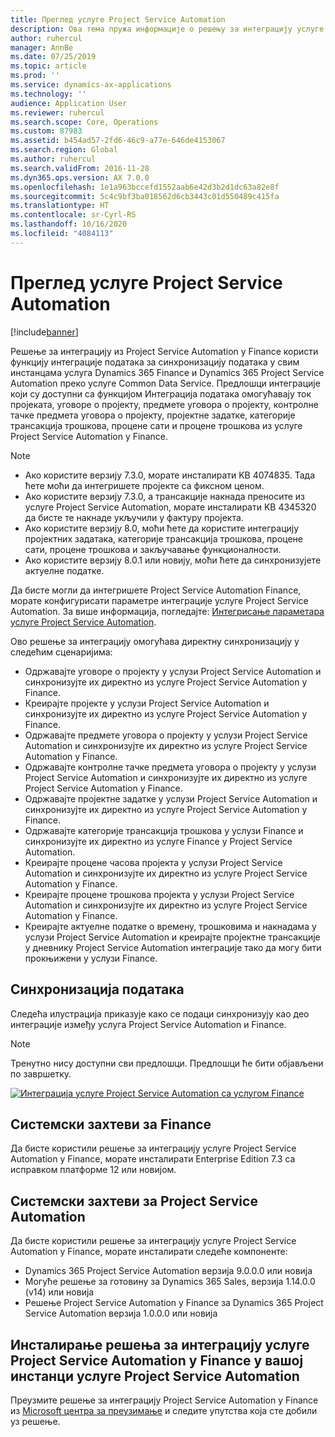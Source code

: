 ```yaml
---
title: Преглед услуге Project Service Automation
description: Ова тема пружа информације о решењу за интеграцију услуге Dynamics 365 Project Service Automation са услугом Dynamics 365 Finance.
author: ruhercul
manager: AnnBe
ms.date: 07/25/2019
ms.topic: article
ms.prod: ''
ms.service: dynamics-ax-applications
ms.technology: ''
audience: Application User
ms.reviewer: ruhercul
ms.search.scope: Core, Operations
ms.custom: 87983
ms.assetid: b454ad57-2fd6-46c9-a77e-646de4153067
ms.search.region: Global
ms.author: ruhercul
ms.search.validFrom: 2016-11-28
ms.dyn365.ops.version: AX 7.0.0
ms.openlocfilehash: 1e1a963bccefd1552aab6e42d3b2d1dc63a82e8f
ms.sourcegitcommit: 5c4c9bf3ba018562d6cb3443c01d550489c415fa
ms.translationtype: HT
ms.contentlocale: sr-Cyrl-RS
ms.lasthandoff: 10/16/2020
ms.locfileid: "4084113"
---
```

# <a name="project-service-automation-overview"></a>Преглед услуге Project Service Automation

[!include[banner](../includes/banner.md)]

Решење за интеграцију из Project Service Automation у Finance користи функцију интеграције података за синхронизацију података у свим инстанцама услуга Dynamics 365 Finance и Dynamics 365 Project Service Automation преко услуге Common Data Service. Предлошци интеграције који су доступни са функцијом Интеграција података омогућавају ток пројеката, уговоре о пројекту, предмете уговора о пројекту, контролне тачке предмета уговора о пројекту, пројектне задатке, категорије трансакција трошкова, процене сати и процене трошкова из услуге Project Service Automation у Finance.

> [!NOTE]
> - Ако користите верзију 7.3.0, морате инсталирати KB 4074835. Тада ћете моћи да интегришете пројекте са фиксном ценом.
> - Ако користите верзију 7.3.0, а трансакције накнада преносите из услуге Project Service Automation, морате инсталирати KB 4345320 да бисте те накнаде укључили у фактуру пројекта.
> - Ако користите верзију 8.0, моћи ћете да користите интеграцију пројектних задатака, категорије трансакција трошкова, процене сати, процене трошкова и закључавање функционалности.
> - Ако користите верзију 8.0.1 или новију, моћи ћете да синхронизујете актуелне податке.

Да бисте могли да интегришете Project Service Automation Finance, морате конфигурисати параметре интеграције услуге Project Service Automation. За више информација, погледајте: [Интегрисање параметара услуге Project Service Automation](PSA-parameters.md).

Ово решење за интеграцију омогућава директну синхронизацију у следећим сценаријима:

- Одржавајте уговоре о пројекту у услузи Project Service Automation и синхронизујте их директно из услуге Project Service Automation у Finance.
- Креирајте пројекте у услузи Project Service Automation и синхронизујте их директно из услуге Project Service Automation у Finance.
- Одржавајте предмете уговора о пројекту у услузи Project Service Automation и синхронизујте их директно из услуге Project Service Automation у Finance.
- Одржавајте контролне тачке предмета уговора о пројекту у услузи Project Service Automation и синхронизујте их директно из услуге Project Service Automation у Finance.
- Одржавајте пројектне задатке у услузи Project Service Automation и синхронизујте их директно из услуге Project Service Automation у Finance.
- Одржавајте категорије трансакција трошкова у услузи Finance и синхронизујте их директно из услуге Finance у Project Service Automation.
- Креирајте процене часова пројекта у услузи Project Service Automation и синхронизујте их директно из услуге Project Service Automation у Finance.
- Креирајте процене трошкова пројекта у услузи Project Service Automation и синхронизујте их директно из услуге Project Service Automation у Finance.
- Креирајте актуелне податке о времену, трошковима и накнадама у услузи Project Service Automation и креирајте пројектне трансакције у дневнику Project Service Automation интеграције тако да могу бити прокњижени у услузи Finance.

## <a name="data-synchronization"></a>Синхронизација података

Следећа илустрација приказује како се подаци синхронизују као део интеграције између услуга Project Service Automation и Finance.

> [!NOTE]
> Тренутно нису доступни сви предлошци. Предлошци ће бити објављени по завршетку.

[![Интеграција услуге Project Service Automation са услугом Finance](./media/PSA-integration.png)](./media/PSA-integration.png)

## <a name="system-requirements-for-finance"></a>Системски захтеви за Finance

Да бисте користили решење за интеграцију услуге Project Service Automation у Finance, морате инсталирати Enterprise Edition 7.3 са исправком платформе 12 или новијом.

## <a name="system-requirements-for-project-service-automation"></a>Системски захтеви за Project Service Automation

Да бисте користили решење за интеграцију услуге Project Service Automation у Finance, морате инсталирати следеће компоненте:

- Dynamics 365 Project Service Automation верзија 9.0.0.0 или новија
- Могуће решење за готовину за Dynamics 365 Sales, верзија 1.14.0.0 (v14) или новија
- Решење Project Service Automation у Finance за Dynamics 365 Project Service Automation верзија 1.0.0.0 или новија

## <a name="install-the-project-service-automation-to-finance-integration-solution-in-your-project-service-automation-instance"></a>Инсталирање решења за интеграцију услуге Project Service Automation у Finance у вашој инстанци услуге Project Service Automation

Преузмите решење за интеграцију Project Service Automation у Finance из [Microsoft центра за преузимање](https://www.microsoft.com/download/details.aspx?id=57016) и следите упутства која сте добили уз решење.
